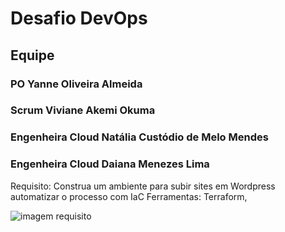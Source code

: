 # Desafio DevOps



## Equipe 

### PO Yanne Oliveira Almeida
### Scrum Viviane Akemi Okuma
### Engenheira Cloud Natália Custódio de Melo Mendes
### Engenheira Cloud Daiana Menezes Lima



Requisito: Construa um ambiente para subir sites em Wordpress automatizar o processo com IaC 
Ferramentas: Terraform, 

![imagem requisito](https://github.com/ViviAkhemi/infrastructure/blob/master/requisit.png)


